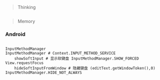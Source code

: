 > Thinking

```

```

> Memory

### Android

```

InputMethodManager
InputMethodManager # Context.INPUT_METHOD_SERVICE
	showSoftInput # 显示软键盘 InputMethodManager.SHOW_FORCED View.requestFocus
	hideSoftInputFromWindow # 隐藏键盘 (editText.getWindowToken(),0) InputMethodManager.HIDE_NOT_ALWAYS

```

